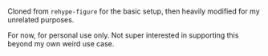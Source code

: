 # 

Cloned from `rehype-figure` for the basic setup, then heavily modified for my
unrelated purposes.

For now, for personal use only. Not super interested in supporting this beyond
my own weird use case.
